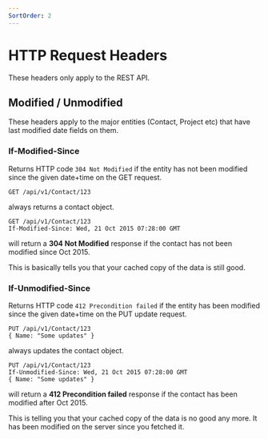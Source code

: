 ```yaml
---
SortOrder: 2
---
```


# HTTP Request Headers

These headers only apply to the REST API.

## Modified / Unmodified

These headers apply to the major entities (Contact, Project etc) that 
have last modified date fields on them.

### If-Modified-Since

Returns HTTP code <code>304 Not Modified</code> if the entity has not been modified since the given date+time on the GET request.

    GET /api/v1/Contact/123

always returns a contact object.

    GET /api/v1/Contact/123
    If-Modified-Since: Wed, 21 Oct 2015 07:28:00 GMT

will return a **304 Not Modified** response if the contact has not been modified since Oct 2015.

This is basically tells you that your cached copy of the data is still good.


### If-Unmodified-Since

Returns HTTP code <code>412 Precondition failed</code> if the entity has been modified since the given date+time on the PUT update request.

    PUT /api/v1/Contact/123 
    { Name: "Some updates" }

always updates the contact object.

    PUT /api/v1/Contact/123
    If-Unmodified-Since: Wed, 21 Oct 2015 07:28:00 GMT
    { Name: "Some updates" }

will return a **412 Precondition failed** response if the contact has been modified after Oct 2015.

This is telling you that your cached copy of the data is no good any more. It has been
modified on the server since you fetched it.
